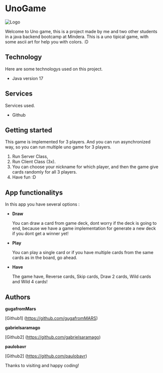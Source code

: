 # UnoGame

![Logo](https://assets.nintendo.com/image/upload/c_fill,w_1200/q_auto:best/f_auto/dpr_2.0/ncom/software/switch/70010000034088/ac97854c142c719f8ae843106d43511db61822eb9bdb78e2c1a98ea0ae3b6c08)

Welcome to Uno game, this is a project made by me and two other students in a java backend bootcamp at Mindera. This is a uno tipical game, with some ascii art for help you with colors. :D

## Technology

Here are some technologys used on this project.

* Java version 17

## Services

Services used.

* Github
  
## Getting started

This game is implemented for 3 players. And you can run asynchronized way, so you can run multiple uno game for 3 players.

1. Run Server Class,
2. Run Client Class (3x).
3. You can choose your nickname for which player, and then the game give cards randomly for all 3 players.
4. Have fun :D

## App functionalitys

In this app you have several options :

* **Draw**

  You can draw a card from game deck, dont worry if the deck is going to end, because we have a game implementation for generate a new deck if you dont get a winner yet!
* **Play**

  You can play a single card or if you have multiple cards from the same cards as in the board, go ahead.
* **Have**

  The game have, Reverse cards, Skip cards, Draw 2 cards, Wild cards and  Wild 4 cards!

## Authors

**gugafromMars**

[Github1] (https://github.com/gugafromMARS)

**gabrielsaramago**

[Github2] (https://github.com/gabrielsaramago)

**paulobavr**

[Github2] (https://github.com/paulobavr)

Thanks to visiting and happy coding!
